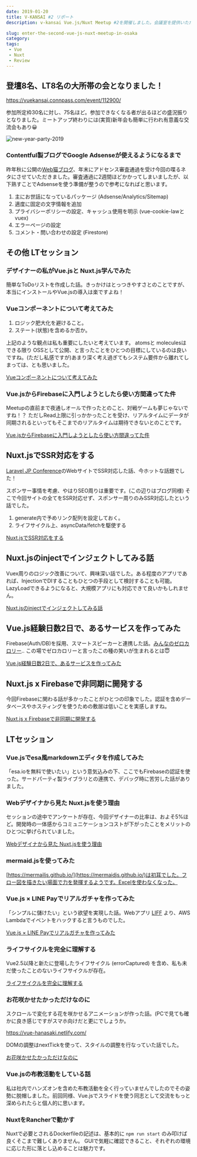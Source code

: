 ```yaml
---
date: 2019-01-20
title: V-KANSAI #2 リポート
description: v-kansai Vue.js/Nuxt Meetup #2を開催しました。会議室を提供いただいたアイル株式会社様、この度はありがとうございます！

slug: enter-the-second-vue-js-nuxt-meetup-in-osaka
category: 
tags: 
 - Vue
 - Nuxt
 - Review
---
```


## 登壇8名、LT8名の大所帯の会となりました！

https://vuekansai.connpass.com/event/112900/

参加所定枠30名に対し、75名ほど。参加できなくなる者が出るほどの盛況振りとなりました。ミートアップ終わりには(実質)新年会も簡単に行われ有意義な交流会もあり😀

![new-year-party-2019](//images.ctfassets.net/gzkue3szf85p/3BwXiRloIQyOvxrXqWgo6C/8e9bce3efd72ba5bac43079d1005fe07/IMG_3248_2.JPG)

### Contentful製ブログでGoogle Adsenseが使えるようになるまで

昨年秋に公開の[Web猫ブログ](https://webneko.info/)、年末にアドセンス審査通過を受け今回の喋るネタにさせていただきました。審査通過に2週間ほどかかってしまいましたが、以下熟すことでAdsenseを使う準備が整うので参考になればと思います。

1. 主にお世話になっているパッケージ (Adsense/Analytics/Sitemap)
2. 適度に固定の文字情報を追加
3. プライバシーポリシーの設定、キャッシュ使用を明示 (vue-cookie-lawとvuex)
4. エラーページの設定
5. コメント・問い合わせの設定 (Firestore)

## その他 LTセッション

### デザイナーの私がVue.jsと Nuxt.js学んでみた

簡単なToDoリストを作成した話。きっかけはとっつきやすさとのことですが、本当にインストールやVue.jsの導入は楽ですよね！

### Vueコンポーネントについて考えてみた

1. ロジック肥大化を避けること。
2. ステート(状態)を含めるか否か。

上記のような観点は私も重要にしたいと考えています。 atomsと moleculesはできる限り OSSとして公開、と言ったことをひとつの目標にしているのは良いですね。(ただし私感ですが)あまり深く考え過ぎてもシステム要件から離れてしまっては、とも思いました。

<a class="link-preview" href="https://speakerdeck.com/uhck/vuekonhonentonituitekao-etemita">Vueコンポーネントについて考えてみた</a>

### Vue.jsからFirebaseに入門しようとしたら使い方間違ってた件

Meetupの直前まで夜通しオールで作ったとのこと、対戦ゲームも夢じゃないですね！？ ただしRead上限に引っかかったことを受け、リアルタイムにデータが同期されるといってもそこまでのリアルタイムは期待できないとのことです。

<a class="link-preview" href="https://www.slideshare.net/amanoese/vuejsfirebase-128489800">Vue.jsからFirebaseに入門しようとしたら使い方間違ってた件</a>

## Nuxt.jsでSSR対応をする

[Laravel JP Conference](https://conference2019.laravel.jp/)のWebサイトでSSR対応した話、今ホットな話題でした！

スポンサー事情を考慮、やはりSEO周りは重要です。(この辺りはブログ同様) そこで今回サイトの全てをSSR対応せず、スポンサー周りのみSSR対応したという話でした。

1. generate内で予めリンク配列を設定しておく。
2. ライフサイクル上、asyncData/fetchを駆使する

<a class="link-preview" href="https://speakerdeck.com/sshono1210/nuxt-dot-js-de-ssr-dui-ying-suru">Nuxt.jsでSSR対応をする</a>

## Nuxt.jsのinjectでインジェクトしてみる話

Vuex周りのロジック改善について、興味深い話でした。ある程度のアプリであれば、InjectionでDIすることもひとつの手段として検討することも可能。LazyLoadできるようになると、大規模アプリにも対応できて良いかもしれません。

<a class="link-preview" href="https://speakerdeck.com/kenfdev/nuxt-dot-jsfalseinjectdeinziekutositemiruhua">Nuxt.jsのinjectでインジェクトしてみる話</a>

## Vue.js経験日数2日で、あるサービスを作ってみた

Firebase(Auth/DB)を採用、スマートスピーカーと連携した話。[みんなのゼロカロリー](https://zerocalorieskill.firebaseapp.com/?#/).. この場でゼロカロリーと言ったこの種の笑いが生まれるとは😇

<a class="link-preview" href="https://speakerdeck.com/hirophilip/vue-dot-jsjing-yan-ri-shu-2ri-de-arusabisuwozuo-tutemita">Vue.js経験日数2日で、あるサービスを作ってみた</a>

## Nuxt.js x Firebaseで非同期に開発する

今回Firebaseに関わる話が多かったことがひとつの印象でした。認証を含めデータベースやホスティングを使うための敷居は低いことを実感しますね。

<a class="link-preview" href="https://speakerdeck.com/mikakane/nuxt-dot-js-x-firebase-defei-tong-qi-nikai-fa-suru">Nuxt.js x Firebaseで非同期に開発する</a>

## LTセッション

### Vue.jsでesa風markdownエディタを作成してみた

「esa.ioを無料で使いたい」という意気込みの下、ここでもFirebaseの認証を使った。サードパーティ製ライブラリとの連携で、デバッグ時に苦労した話がありました。

### Webデザイナから見た Nuxt.jsを使う理由

セッションの途中でアンケートが存在、今回デザイナーの比率は、およそ5%ほど。開発時の一体感からコミュニケーションコストが下がったことをメリットのひとつに挙げられていました。

<a class="link-preview" href="https://docs.google.com/presentation/d/e/2PACX-1vRpEgiVZe9ecoKBaCWBMjvWeAtb2hg2FidRcAS-z4V23sjI_AtWuxGPHuMWHOSZNxWwONe6ABW4KYLY/pub">Webデザイナから見た Nuxt.jsを使う理由</a>

### mermaid.jsを使ってみた

[https://mermailjs.github.io/](https://mermaidjs.github.io/)は初耳でした。フロー図を描きたい場面で力を発揮するようです。Excelを使わなくなった。

### Vue.js × LINE Payでリアルガチャを作ってみた

「シンプルに儲けたい」という欲望を実現した話。Webアプリ [LIFF](https://engineering.linecorp.com/ja/blog/liff-our-latest-product-for-third-party-developers/) より、AWS Lambdaでイベントをハックすると言うものでした。

<a class="link-preview" href="https://speakerdeck.com/torisankanasan/vue-dot-js-x-line-payderiarugatiyawozuo-tutemita-8e3644c6-7c16-404e-879d-59643a6bfb1d">Vue.js × LINE Payでリアルガチャを作ってみた</a>

### ライフサイクルを完全に理解する

Vue2.5以降と新たに登場したライフサイクル (errorCaptured) を含め、私も未だ使ったことのないライフサイクルが存在。

<a class="link-preview" href="https://speakerdeck.com/takumiz19/vuefalseraihusaikuruwowan-quan-nili-jie">ライフサイクルを完全に理解する</a>

### お花咲かせたかっただけなのに

スクロールで変化する花を咲かせるアニメーションが作った話。(PCで見ても確かに良き感じですがスマホ向けだと更にでしょうか。

<a class="link-preview" href="https://vue-hanasaki.netlify.com/">https://vue-hanasaki.netlify.com/</a>

DOMの調整はnextTickを使って、スタイルの調整を行なっていた話でした。

<a class="link-preview" href="https://speakerdeck.com/cotolier_risa/ohua-xiao-kasetakatutadakenafalseni-vue-dot-jsdesukurorutoanimesiyonfalseshi-zhuang">お花咲かせたかっただけなのに</a>

### Vue.jsの布教活動をしている話

私は社内でハンズオンを含めた布教活動を全く行っていませんでしたのでその姿勢に脱帽しました。前回同様、Vue.jsでスライドを使う同志として交流をもっと深められたらと個人的に思います。

### NuxtをRancherで動かす

Nuxtで必要とされるDockerfileの記述は、基本的に `npm run start` のみ叩けば良くそこまで難しくありません。 GUIで気軽に確認できること、それぞれの環境に応じた形に落とし込めることは魅力です。

